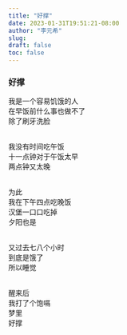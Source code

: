 ```yaml
---
title: "好撑"
date: 2023-01-31T19:51:21-08:00
author: "李元希"
slug:
draft: false
toc: false
---
```


### 好撑

我是一个容易饥饿的人<br>
在早饭前什么事也做不了<br>
除了刷牙洗脸<br /><br />

我没有时间吃午饭<br>
十一点钟对于午饭太早<br>
两点钟又太晚<br /><br />

为此<br>
我在下午四点吃晚饭<br>
汉堡一口口吃掉<br>
夕阳也是<br /><br />

又过去七八个小时<br>
到底是饿了<br>
所以睡觉<br /><br />

醒来后<br>
我打了个饱嗝<br>
梦里<br>
好撑<br /><br />
